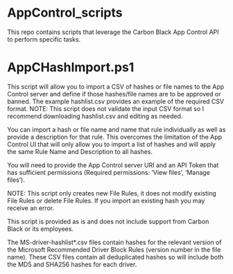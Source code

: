# AppControl_scripts

This repo contains scripts that leverage the Carbon Black App Control API to perform specific tasks.

# AppCHashImport.ps1
This script will allow you to import a CSV of hashes or file names to the App Control server and define if those hashes/file names are to be approved or banned.
The example hashlist.csv provides an example of the required CSV format.
NOTE: This script does not validate the input CSV format so I recommend downloading hashlist.csv and editing as needed.

You can import a hash or file name and name that rule individually as well as provide a description for that rule.  This overcomes the limitation of the App Control UI that will only allow you to import a list of hashes and will apply the same Rule Name and Description to all hashes.

You will need to provide the App Control server URI and an API Token that has sufficient permissions (Required permissions: ‘View files’, ‘Manage files’).

NOTE: This script only creates new File Rules, it does not modify existing File Rules or delete File Rules.  If you import an existing hash you may receive an error.

This script is provided as is and does not include support from Carbon Black or its employees.

The MS-driver-hashlist*.csv files contain hashes for the relevant version of the Microsoft Recommended Driver Block Rules (version number in the file name).  These CSV files contain all deduplicated hashes so will include both the MD5 and SHA256 hashes for each driver.
